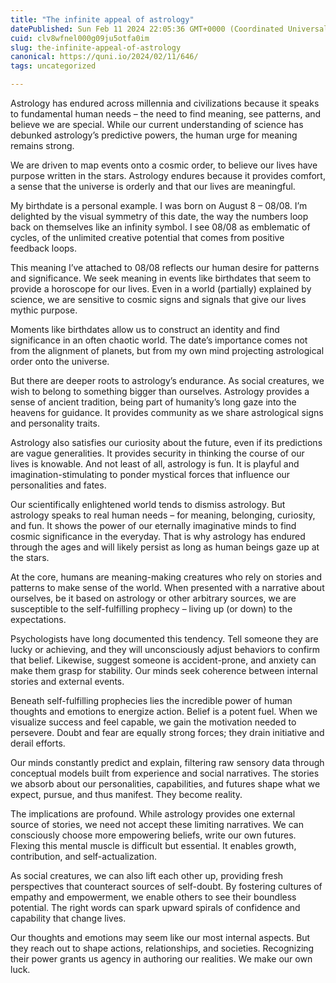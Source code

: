 ```yaml
---
title: "The infinite appeal of astrology"
datePublished: Sun Feb 11 2024 22:05:36 GMT+0000 (Coordinated Universal Time)
cuid: clv8wfnel000g09ju5otfa0im
slug: the-infinite-appeal-of-astrology
canonical: https://quni.io/2024/02/11/646/
tags: uncategorized

---
```


Astrology has endured across millennia and civilizations because it speaks to fundamental human needs – the need to find meaning, see patterns, and believe we are special. While our current understanding of science has debunked astrology’s predictive powers, the human urge for meaning remains strong.

We are driven to map events onto a cosmic order, to believe our lives have purpose written in the stars. Astrology endures because it provides comfort, a sense that the universe is orderly and that our lives are meaningful.

My birthdate is a personal example. I was born on August 8 – 08/08. I’m delighted by the visual symmetry of this date, the way the numbers loop back on themselves like an infinity symbol. I see 08/08 as emblematic of cycles, of the unlimited creative potential that comes from positive feedback loops.

This meaning I’ve attached to 08/08 reflects our human desire for patterns and significance. We seek meaning in events like birthdates that seem to provide a horoscope for our lives. Even in a world (partially) explained by science, we are sensitive to cosmic signs and signals that give our lives mythic purpose.

Moments like birthdates allow us to construct an identity and find significance in an often chaotic world. The date’s importance comes not from the alignment of planets, but from my own mind projecting astrological order onto the universe.

But there are deeper roots to astrology’s endurance. As social creatures, we wish to belong to something bigger than ourselves. Astrology provides a sense of ancient tradition, being part of humanity’s long gaze into the heavens for guidance. It provides community as we share astrological signs and personality traits.

Astrology also satisfies our curiosity about the future, even if its predictions are vague generalities. It provides security in thinking the course of our lives is knowable. And not least of all, astrology is fun. It is playful and imagination-stimulating to ponder mystical forces that influence our personalities and fates.

Our scientifically enlightened world tends to dismiss astrology. But astrology speaks to real human needs – for meaning, belonging, curiosity, and fun. It shows the power of our eternally imaginative minds to find cosmic significance in the everyday. That is why astrology has endured through the ages and will likely persist as long as human beings gaze up at the stars.

At the core, humans are meaning-making creatures who rely on stories and patterns to make sense of the world. When presented with a narrative about ourselves, be it based on astrology or other arbitrary sources, we are susceptible to the self-fulfilling prophecy – living up (or down) to the expectations.

Psychologists have long documented this tendency. Tell someone they are lucky or achieving, and they will unconsciously adjust behaviors to confirm that belief. Likewise, suggest someone is accident-prone, and anxiety can make them grasp for stability. Our minds seek coherence between internal stories and external events.

Beneath self-fulfilling prophecies lies the incredible power of human thoughts and emotions to energize action. Belief is a potent fuel. When we visualize success and feel capable, we gain the motivation needed to persevere. Doubt and fear are equally strong forces; they drain initiative and derail efforts.

Our minds constantly predict and explain, filtering raw sensory data through conceptual models built from experience and social narratives. The stories we absorb about our personalities, capabilities, and futures shape what we expect, pursue, and thus manifest. They become reality.

The implications are profound. While astrology provides one external source of stories, we need not accept these limiting narratives. We can consciously choose more empowering beliefs, write our own futures. Flexing this mental muscle is difficult but essential. It enables growth, contribution, and self-actualization.

As social creatures, we can also lift each other up, providing fresh perspectives that counteract sources of self-doubt. By fostering cultures of empathy and empowerment, we enable others to see their boundless potential. The right words can spark upward spirals of confidence and capability that change lives.

Our thoughts and emotions may seem like our most internal aspects. But they reach out to shape actions, relationships, and societies. Recognizing their power grants us agency in authoring our realities. We make our own luck.
